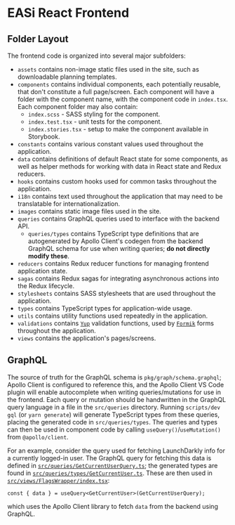 # EASi React Frontend

## Folder Layout

The frontend code is organized into several major subfolders:

- `assets` contains non-image static files used in the site, such as downloadable planning templates.
- `components` contains individual components, each potentially reusable, that don't constitute a full page/screen. Each component will have a folder with the component name, with the component code in `index.tsx`. Each component folder may also contain:
  - `index.scss` - SASS styling for the component.
  - `index.test.tsx` - unit tests for the component.
  - `index.stories.tsx` - setup to make the component available in Storybook.
- `constants` contains various constant values used throughout the application.
- `data` contains definitions of default React state for some components, as well as helper methods for working with data in React state and Redux reducers.
- `hooks` contains custom hooks used for common tasks throughout the application.
- `i18n` contains text used throughout the application that may need to be translatable for internationalization.
- `images` contains static image files used in the site.
- `queries` contains GraphQL queries used to interface with the backend API.
  - `queries/types` contains TypeScript type definitions that are autogenerated by Apollo Client's codegen from the backend GraphQL schema for use when writing queries; **do not directly modify these**.
- `reducers` contains Redux reducer functions for managing frontend application state.
- `sagas` contains Redux sagas for integrating asynchronous actions into the Redux lifecycle.
- `stylesheets` contains SASS stylesheets that are used throughout the application.
- `types` contains TypeScript types for application-wide usage.
- `utils` contains utility functions used repeatedly in the application.
- `validations` contains [`Yup`](https://github.com/jquense/yup) validation functions, used by [`Formik`](https://formik.org/) forms throughout the application.
- `views` contains the application's pages/screens.

## GraphQL

The source of truth for the GraphQL schema is `pkg/graph/schema.graphql`; Apollo Client is configured to reference this, and the Apollo Client VS Code plugin will enable autocomplete when writing queries/mutations for use in the frontend. Each query or mutation should be handwritten in the GraphQL query language in a file in the `src/queries` directory. Running `scripts/dev gql` (or `yarn generate`) will generate TypeScript types from these queries, placing the generated code in `src/queries/types`. The queries and types can then be used in component code by calling `useQuery()`/`useMutation()` from `@apollo/client`.

For an example, consider the query used for fetching LaunchDarkly info for a currently logged-in user. The GraphQL query for fetching this data is defined in [`src/queries/GetCurrentUserQuery.ts`](`./queries/GetCurrentUserQuery.ts`); the generated types are found in [`src/queries/types/GetCurrentUser.ts`](`./queries/types/GetCurrentUser.ts`). These are then used in [`src/views/FlagsWrapper/index.tsx`](./views/FlagWrapper/index.tsx):
```
const { data } = useQuery<GetCurrentUser>(GetCurrentUserQuery);
```
which uses the Apollo Client library to fetch `data` from the backend using GraphQL.
